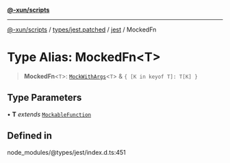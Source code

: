 [**@-xun/scripts**](../../../../../README.md)

***

[@-xun/scripts](../../../../../README.md) / [types/jest.patched](../../../README.md) / [jest](../README.md) / MockedFn

# Type Alias: MockedFn\<T\>

> **MockedFn**\<`T`\>: [`MockWithArgs`](../interfaces/MockWithArgs.md)\<`T`\> & `{ [K in keyof T]: T[K] }`

## Type Parameters

• **T** *extends* [`MockableFunction`](MockableFunction.md)

## Defined in

node\_modules/@types/jest/index.d.ts:451
